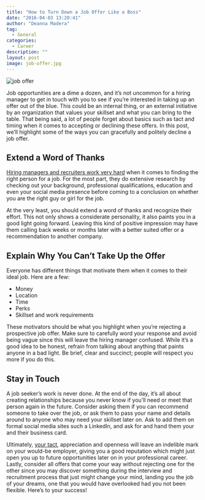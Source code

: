 ```yaml
---
title: "How to Turn Down a Job Offer Like a Boss"
date: "2016-04-03 13:20:41"
author: "Deanna Madera"
tag:
  - General
categories:
  - Career
description: ""
layout: post
image: job-offer.jpg
---
```


![job offer](http://mt2.wpengine.com/wp-content/uploads/2015/03/job-offer.jpg)

Job opportunities are a dime a dozen, and it’s not uncommon for a hiring manager to get in touch with you to see if you’re interested in taking up an offer out of the blue. This could be an internal thing, or an external initiative by an organization that values your skillset and what you can bring to the table. That being said, a lot of people forget about basics such as tact and timing when it comes to accepting or declining these offers. In this post, we’ll highlight some of the ways you can gracefully and politely decline a job offer.

## Extend a Word of Thanks

[Hiring managers and recruiters work very hard](https://www.themuse.com/advice/the-1-thing-hiring-managers-are-looking-for) when it comes to finding the right person for a job. For the most part, they do extensive research by checking out your background, professional qualifications, education and even your social media presence before coming to a conclusion on whether you are the right guy or girl for the job.

At the very least, you should extend a word of thanks and recognize their effort. This not only shows a considerate personality, it also paints you in a good light going forward. Leaving this kind of positive impression may have them calling back weeks or months later with a better suited offer or a recommendation to another company.

## Explain Why You Can’t Take Up the Offer

Everyone has different things that motivate them when it comes to their ideal job. Here are a few:

- Money
- Location
- Time
- Perks
- Skillset and work requirements

These motivators should be what you highlight when you’re rejecting a prospective job offer. Make sure to carefully word your response and avoid being vague since this will leave the hiring manager confused. While it’s a good idea to be honest, refrain from talking about anything that paints anyone in a bad light. Be brief, clear and succinct; people will respect you more if you do this.

## Stay in Touch

A job seeker’s work is never done. At the end of the day, it’s all about creating relationships because you never know if you’ll need or meet that person again in the future. Consider asking them if you can recommend someone to take over the job, or ask them to pass your name and details around to anyone who may need your skillset later on. Ask to add them on formal social media sites such a LinkedIn, and ask for and hand them your and their business card.

Ultimately, [your tact](https://www.psychologytoday.com/blog/ambigamy/201407/how-be-tactful), appreciation and openness will leave an indelible mark on your would-be employer, giving you a good reputation which might just open you up to future opportunities later on in your professional career. Lastly, consider all offers that come your way without rejecting one for the other since you may discover something during the interview and recruitment process that just might change your mind, landing you the job of your dreams, one that you would have overlooked had you not been flexible. Here’s to your success!
